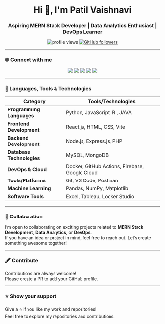 <h1 align="center">Hi 👋, I'm Patil Vaishnavi</h1>
<h3 align="center">Aspiring MERN Stack Developer | Data Analytics Enthusiast | DevOps Learner</h3>

<p align="center">
  <img src="https://komarev.com/ghpvc/?username=vaishnavi10-maker&label=Profile%20views&color=0e75b6&style=flat" alt="profile views" />
  <a href="https://github.com/vaishnavi10-maker?tab=followers">
    <img src="https://img.shields.io/github/followers/PatilVaishnavi?label=Followers&style=social" alt="GitHub followers" />
  </a>
</p>

---

### 🌐 Connect with me
<p align="center">
  <a href="https://github.com/vaishnavi10-maker" target="_blank"><img src="https://img.shields.io/badge/GitHub-181717?style=for-the-badge&logo=github&logoColor=white"/></a>
  <a href="mailto:vaishnavi.work3@gmail.com"><img src="https://img.shields.io/badge/Email-D14836?style=for-the-badge&logo=gmail&logoColor=white"/></a>
  <a href="www.linkedin.com/in/vaishnavi-patil-1b3a0627b" target="_blank"><img src="https://img.shields.io/badge/LinkedIn-0077B5?style=for-the-badge&logo=linkedin&logoColor=white"/></a>
  <a href="https://leetcode.com/u/emETHO7wax/" target="_blank"><img src="https://img.shields.io/badge/LeetCode-FFA116?style=for-the-badge&logo=leetcode&logoColor=black"/></a>
  <a href="https://www.instagram.com/okay_slayer/" target="_blank"><img src="https://img.shields.io/badge/Instagram-E4405F?style=for-the-badge&logo=instagram&logoColor=white"/></a>
</p>

---

### 🚀 Languages, Tools & Technologies
 
| Category                  | Tools/Technologies |
|----------------------------|--------------------|
| **Programming Languages**  | Python, JavaScript, R , JAVA |
| **Frontend Development**   | React.js, HTML, CSS, Vite |
| **Backend Development**    | Node.js, Express.js, PHP |
| **Database Technologies**  | MySQL, MongoDB |
| **DevOps & Cloud**         | Docker, GitHub Actions, Firebase, Google Cloud |
| **Tools/Platforms**        | Git, VS Code, Postman |
| **Machine Learning**       | Pandas, NumPy, Matplotlib |
| **Software Tools**         | Excel, Tableau, Looker Studio |

---

### 🤝 Collaboration
I’m open to collaborating on exciting projects related to **MERN Stack Development**, **Data Analytics**, or **DevOps**.  
If you have an idea or project in mind, feel free to reach out. Let’s create something awesome together!

---

### 🖋 Contribute
Contributions are always welcome!  
Please create a PR to add your GitHub profile.

---

### ⭐ Show your support
Give a ⭐ if you like my work and repositories!  
Feel free to explore my repositories and contributions.
